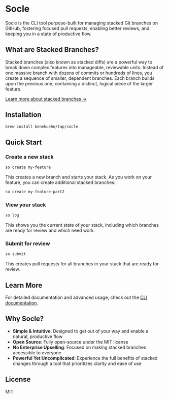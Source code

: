 # Socle
Socle is the CLI tool purpose-built for managing stacked Git branches on GitHub, fostering focused pull requests, enabling better reviews, and keeping you in a state of productive flow.

## What are Stacked Branches?

Stacked branches (also known as stacked diffs) are a powerful way to break down complex features into manageable, reviewable units. Instead of one massive branch with dozens of commits or hundreds of lines, you create a sequence of smaller, dependent branches. Each branch builds upon the previous one, containing a distinct, logical piece of the larger feature.

[Learn more about stacked branches →](https://socle.dev/why-stacking-branches)

## Installation

```bash
brew install benekuehn/tap/socle
```

## Quick Start

### Create a new stack

```bash
so create my-feature
```

This creates a new branch and starts your stack. As you work on your feature, you can create additional stacked branches:

```bash
so create my-feature-part2
```

### View your stack

```bash
so log
```

This shows you the current state of your stack, including which branches are ready for review and which need work.

### Submit for review

```bash
so submit
```

This creates pull requests for all branches in your stack that are ready for review.

## Learn More

For detailed documentation and advanced usage, check out the [CLI documentation](./cli/so/README.md).

## Why Socle?

- **Simple & Intuitive**: Designed to get out of your way and enable a natural, productive flow
- **Open Source**: Fully open-source under the MIT license
- **No Enterprise Upselling**: Focused on making stacked branches accessible to everyone
- **Powerful Yet Uncomplicated**: Experience the full benefits of stacked changes through a tool that prioritizes clarity and ease of use

## License

MIT

